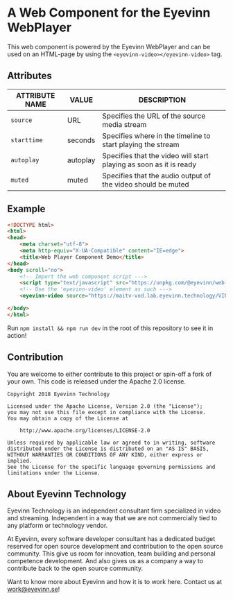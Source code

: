 # A Web Component for the Eyevinn WebPlayer

This web component is powered by the Eyevinn WebPlayer and can be used on an HTML-page by using the `<eyevinn-video></eyevinn-video>` tag.

## Attributes

| ATTRIBUTE NAME           | VALUE    | DESCRIPTION                                                        |
| ------------------------ | -------- | ------------------------------------------------------------------ |
| `source`                 | URL      | Specifies the URL of the source media stream                       |
| `starttime`              | seconds  | Specifies where in the timeline to start playing the stream        |
| `autoplay`               | autoplay | Specifies that the video will start playing as soon as it is ready |
| `muted`                  | muted    | Specifies that the audio output of the video should be muted       |

## Example

```html
<!DOCTYPE html>
<html>
<head>
    <meta charset="utf-8">
    <meta http-equiv="X-UA-Compatible" content="IE=edge">
    <title>Web Player Component Demo</title>
</head>
<body scroll="no">
    <!-- Import the web component script --->
    <script type="text/javascript" src="https://unpkg.com/@eyevinn/web-player-component@0.0.1/dist/web-player.component.js"></script>
    <!-- Use the 'eyevinn-video' element as such --->
    <eyevinn-video source="https://maitv-vod.lab.eyevinn.technology/VINN.mp4/master.m3u8" starttime="30" muted autoplay></eyevinn-video>

</body>
</html>
```

Run `npm install && npm run dev` in the root of this repository to see it in action!

## Contribution

You are welcome to either contribute to this project or spin-off a fork of your own. This code is released under the Apache 2.0 license.

```
Copyright 2018 Eyevinn Technology

Licensed under the Apache License, Version 2.0 (the "License");
you may not use this file except in compliance with the License.
You may obtain a copy of the License at

    http://www.apache.org/licenses/LICENSE-2.0

Unless required by applicable law or agreed to in writing, software
distributed under the License is distributed on an "AS IS" BASIS,
WITHOUT WARRANTIES OR CONDITIONS OF ANY KIND, either express or implied.
See the License for the specific language governing permissions and
limitations under the License.
```

## About Eyevinn Technology

Eyevinn Technology is an independent consultant firm specialized in video and streaming. Independent in a way that we are not commercially tied to any platform or technology vendor.

At Eyevinn, every software developer consultant has a dedicated budget reserved for open source development and contribution to the open source community. This give us room for innovation, team building and personal competence development. And also gives us as a company a way to contribute back to the open source community.

Want to know more about Eyevinn and how it is to work here. Contact us at work@eyevinn.se!  